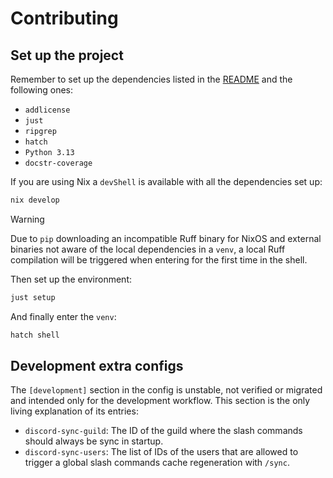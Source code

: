 # Contributing

## Set up the project
Remember to set up the dependencies listed in the [README](./README.md) and the following ones:
- `addlicense`
- `just`
- `ripgrep`
- `hatch`
- `Python 3.13`
- `docstr-coverage`

If you are using Nix a `devShell` is available with all the dependencies set up:
```sh
nix develop
```
> [!WARNING]  
> Due to `pip` downloading an incompatible Ruff binary for NixOS and external binaries not aware of the local dependencies in a `venv`, a local Ruff compilation will be triggered when entering for the first time in the shell.

Then set up the environment:
```sh
just setup
```

And finally enter the `venv`:
```sh
hatch shell
```

## Development extra configs
The `[development]` section in the config is unstable, not verified or migrated and intended only for the development workflow. This section is the only living explanation of its entries:
- `discord-sync-guild`: The ID of the guild where the slash commands should always be sync in startup.
- `discord-sync-users`: The list of IDs of the users that are allowed to trigger a global slash commands cache regeneration with `/sync`.
